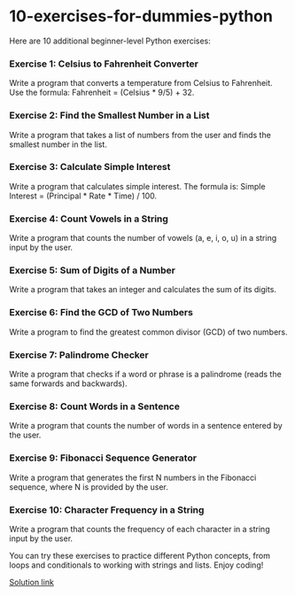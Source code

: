 # 10-exercises-for-dummies-python

Here are 10 additional beginner-level Python exercises:

### Exercise 1: Celsius to Fahrenheit Converter
Write a program that converts a temperature from Celsius to Fahrenheit. Use the formula: Fahrenheit = (Celsius * 9/5) + 32.

### Exercise 2: Find the Smallest Number in a List
Write a program that takes a list of numbers from the user and finds the smallest number in the list.

### Exercise 3: Calculate Simple Interest
Write a program that calculates simple interest. The formula is: Simple Interest = (Principal * Rate * Time) / 100.

### Exercise 4: Count Vowels in a String
Write a program that counts the number of vowels (a, e, i, o, u) in a string input by the user.

### Exercise 5: Sum of Digits of a Number
Write a program that takes an integer and calculates the sum of its digits.

### Exercise 6: Find the GCD of Two Numbers
Write a program to find the greatest common divisor (GCD) of two numbers.

### Exercise 7: Palindrome Checker
Write a program that checks if a word or phrase is a palindrome (reads the same forwards and backwards).

### Exercise 8: Count Words in a Sentence
Write a program that counts the number of words in a sentence entered by the user.

### Exercise 9: Fibonacci Sequence Generator
Write a program that generates the first N numbers in the Fibonacci sequence, where N is provided by the user.

### Exercise 10: Character Frequency in a String
Write a program that counts the frequency of each character in a string input by the user.

You can try these exercises to practice different Python concepts, from loops and conditionals to working with strings and lists. Enjoy coding!

[Solution link](https://pythonid.com/user/nguyentran/projects/programming-for-dummies-python)
